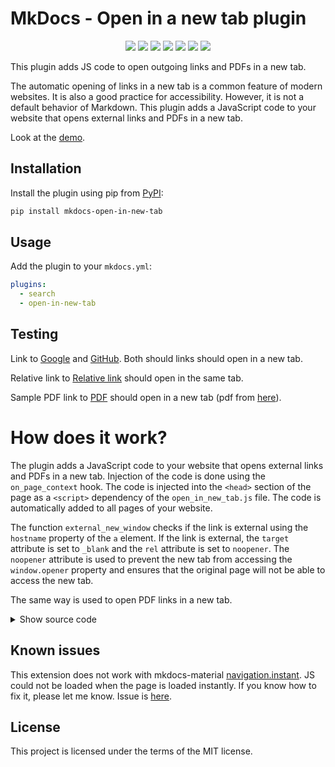 # MkDocs - Open in a new tab plugin

<p align="center">
<a href="https://hits.seeyoufarm.com"><img src="https://hits.seeyoufarm.com/api/count/incr/badge.svg?url=https%3A%2F%2Fgithub.com%2FJakubAndrysek%2Fmkdocs-open-in-new-tab&count_bg=%2379C83D&title_bg=%23555555&icon=&icon_color=%23E7E7E7&title=hits&edge_flat=true"/></a>
<img src="https://img.shields.io/github/license/JakubAndrysek/mkdocs-open-in-new-tab?style=flat-square">
<img src="https://img.shields.io/github/v/release/JakubAndrysek/mkdocs-open-in-new-tab?style=flat-square">
<img src="https://img.shields.io/github/stars/JakubAndrysek/mkdocs-open-in-new-tab?style=flat-square">
<img src="https://img.shields.io/github/forks/JakubAndrysek/mkdocs-open-in-new-tab?style=flat-square">
<img src="https://img.shields.io/github/issues/JakubAndrysek/mkdocs-open-in-new-tab?style=flat-square">
<img src="https://static.pepy.tech/personalized-badge/mkdocs-open-in-new-tab?period=month&units=international_system&left_color=black&right_color=orange&left_text=Downloads">


</p>

This plugin adds JS code to open outgoing links and PDFs in a new tab.

The automatic opening of links in a new tab is a common feature of modern websites. It is also a good practice for accessibility. However, it is not a default behavior of Markdown. This plugin adds a JavaScript code to your website that opens external links and PDFs in a new tab.

Look at the [demo](https://newtab.kubaandrysek.cz/).

## Installation

Install the plugin using pip from [PyPI](https://pypi.org/project/mkdocs-open-in-new-tab/):

```bash
pip install mkdocs-open-in-new-tab
```

## Usage

Add the plugin to your `mkdocs.yml`:

```yaml
plugins:
  - search
  - open-in-new-tab
```


## Testing
Link to [Google](https://google.com) and [GitHub](https://github.com).
Both should links should open in a new tab.

Relative link to [Relative link](./RelativeLink.md) should open in the same tab.

Sample PDF link to [PDF](./assets/sample.pdf) should open in a new tab (pdf from [here](https://www.africau.edu/images/default/sample.pdf)).


# How does it work?
The plugin adds a JavaScript code to your website that opens external links and PDFs in a new tab. Injection of the code is done using the `on_page_context` hook. The code is injected into the `<head>` section of the page as a `<script>` dependency of the `open_in_new_tab.js` file. The code is automatically added to all pages of your website.


The function `external_new_window` checks if the link is external using the `hostname` property of the `a` element. If the link is external, the `target` attribute is set to `_blank` and the `rel` attribute is set to `noopener`. The `noopener` attribute is used to prevent the new tab from accessing the `window.opener` property and ensures that the original page will not be able to access the new tab.

The same way is used to open PDF links in a new tab.



<details><summary>Show source code</summary>
<p>

Look at this source <a href="https://github.com/JakubAndrysek/mkdocs-open-in-new-tab/blob/main/open_in_new_tab/js/open_in_new_tab.js">open_in_new_tab.js</a>:

```js
// Description: Open external links in a new tab and PDF links in a new tab
// Source: https://jekyllcodex.org/without-plugin/new-window-fix/

//open external links in a new window
function external_new_window() {
    for(var c = document.getElementsByTagName("a"), a = 0;a < c.length;a++) {
        var b = c[a];
        if(b.getAttribute("href") && b.hostname !== location.hostname) {
            b.target = "_blank";
            b.rel = "noopener";
        }
    }
}
//open PDF links in a new window
function pdf_new_window ()
{
    if (!document.getElementsByTagName) return false;
    var links = document.getElementsByTagName("a");
    for (var eleLink=0; eleLink < links.length; eleLink ++) {
    if ((links[eleLink].href.indexOf('.pdf') !== -1)||(links[eleLink].href.indexOf('.doc') !== -1)||(links[eleLink].href.indexOf('.docx') !== -1)) {
        links[eleLink].onclick =
        function() {
            window.open(this.href);
            return false;
        }
    }
    }
}

window.addEventListener("DOMContentLoaded", function() {
    external_new_window();
    pdf_new_window();
});
```
</p>
</details>

## Known issues
This extension does not work with mkdocs-material [navigation.instant](https://squidfunk.github.io/mkdocs-material/setup/setting-up-navigation/#instant-loading). JS could not be loaded when the page is loaded instantly. If you know how to fix it, please let me know. Issue is [here](https://github.com/JakubAndrysek/mkdocs-open-in-new-tab/issues/2).

## License

This project is licensed under the terms of the MIT license.